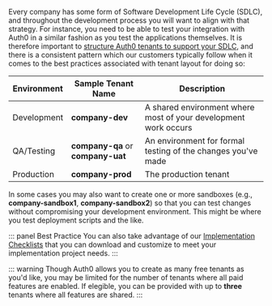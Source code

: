 Every company has some form of Software Development Life Cycle (SDLC), and throughout the development process you will want to align with that strategy. For instance, you need to be able to test your integration with Auth0 in a similar fashion as you test the applications themselves. It is therefore important to [structure Auth0 tenants to support your SDLC](/dev-lifecycle/setting-up-env), and there is a consistent pattern which our customers typically follow when it comes to the best practices associated with tenant layout for doing so:

| Environment | Sample Tenant Name | Description |
| - | - | - |
| Development | **company-dev** | A shared environment where most of your development work occurs |
| QA/Testing | **company-qa** or **company-uat** | An environment for formal testing of the changes you've made |
| Production | **company-prod** | The production tenant |

In some cases you may also want to create one or more sandboxes (e.g., **company-sandbox1**, **company-sandbox2**) so that you can test changes without compromising your development environment. This might be where you test deployment scripts and the like.

::: panel Best Practice
You can also take advantage of our [Implementation Checklists](/architecture-scenarios/checklists) that you can download and customize to meet your implementation project needs.
:::

::: warning
Though Auth0 allows you to create as many free tenants as you'd like, you may be limited for the number of tenants where all paid features are enabled. If elegible, you can be provided with up to **three** tenants where all features are shared.
:::
